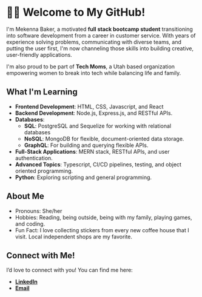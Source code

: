 # 👩‍💻 Welcome to My GitHub!

I'm Mekenna Baker, a motivated **full stack bootcamp student** transitioning into software development from a career in customer service. With years of experience solving problems, communicating with diverse teams, and putting the user first, I'm now channeling those skills into building creative, user-friendly applications.

I'm also proud to be part of **Tech Moms**, a Utah based organization empowering women to break into tech while balancing life and family. 

## What I'm Learning

- **Frontend Development**: HTML, CSS, Javascript, and React
- **Backend Development**: Node.js, Express.js, and RESTful APIs.
- **Databases**:
    - **SQL**: PostgreSQL and Sequelize for working with relational databases
    - **NoSQL**: MongoDB for flexible, document-oriented data storage.
    - **GraphQL**: For building and querying flexible APIs.
- **Full-Stack Applications**: MERN stack, RESTful APIs, and user authentication.
- **Advanced Topics**: Typescript, CI/CD pipelines, testing, and object oriented programming.
- **Python**: Exploring scripting and general programming.

## About Me

- Pronouns: She/her
- Hobbies: Reading, being outside, being with my family, playing games, and coding. 
- Fun Fact: I love collecting stickers from every new coffee house that I visit. Local independent shops are my favorite.

## Connect with Me!

I’d love to connect with you! You can find me here:

- **[LinkedIn](https://www.linkedin.com/in/mekenna--baker/)**
- **[Email](mailto:mekenna.drabner@gmail.com)**
<!---
Mekenna-Baker/Mekenna-Baker is a ✨ special ✨ repository because its `README.md` (this file) appears on your GitHub profile.
You can click the Preview link to take a look at your changes.
--->

